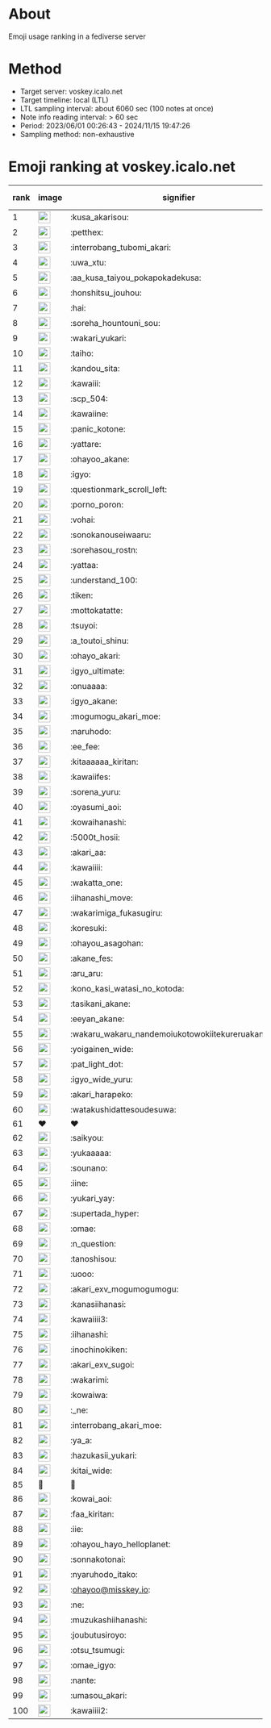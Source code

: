 # About
Emoji usage ranking in a fediverse server

# Method
- Target server: voskey.icalo.net
- Target timeline: local (LTL)
- LTL sampling interval: about 6060 sec (100 notes at once)
- Note info reading interval: > 60 sec
- Period: 2023/06/01 00:26:43 - 2024/11/15 19:47:26 
- Sampling method: non-exhaustive

# Emoji ranking at voskey.icalo.net

|rank|image|signifier|type|frequency score|
|----|----|----|----|----|
|1|<img height="24" src="https://voskey.icalo.net/emoji/kusa_akarisou.webp">|:kusa_akarisou:|custom|34463|
|2|<img height="24" src="https://voskey.icalo.net/emoji/petthex.webp">|:petthex:|custom|27049|
|3|<img height="24" src="https://voskey.icalo.net/emoji/interrobang_tubomi_akari.webp">|:interrobang_tubomi_akari:|custom|14123|
|4|<img height="24" src="https://voskey.icalo.net/emoji/uwa_xtu.webp">|:uwa_xtu:|custom|12456|
|5|<img height="24" src="https://voskey.icalo.net/emoji/aa_kusa_taiyou_pokapokadekusa.webp">|:aa_kusa_taiyou_pokapokadekusa:|custom|11104|
|6|<img height="24" src="https://voskey.icalo.net/emoji/honshitsu_jouhou.webp">|:honshitsu_jouhou:|custom|10001|
|7|<img height="24" src="https://voskey.icalo.net/emoji/hai.webp">|:hai:|custom|8511|
|8|<img height="24" src="https://voskey.icalo.net/emoji/soreha_hountouni_sou.webp">|:soreha_hountouni_sou:|custom|7402|
|9|<img height="24" src="https://voskey.icalo.net/emoji/wakari_yukari.webp">|:wakari_yukari:|custom|7112|
|10|<img height="24" src="https://voskey.icalo.net/emoji/taiho.webp">|:taiho:|custom|6918|
|11|<img height="24" src="https://voskey.icalo.net/emoji/kandou_sita.webp">|:kandou_sita:|custom|6700|
|12|<img height="24" src="https://voskey.icalo.net/emoji/kawaiii.webp">|:kawaiii:|custom|6515|
|13|<img height="24" src="https://voskey.icalo.net/emoji/scp_504.webp">|:scp_504:|custom|5956|
|14|<img height="24" src="https://voskey.icalo.net/emoji/kawaiine.webp">|:kawaiine:|custom|5938|
|15|<img height="24" src="https://voskey.icalo.net/emoji/panic_kotone.webp">|:panic_kotone:|custom|5242|
|16|<img height="24" src="https://voskey.icalo.net/emoji/yattare.webp">|:yattare:|custom|4880|
|17|<img height="24" src="https://voskey.icalo.net/emoji/ohayoo_akane.webp">|:ohayoo_akane:|custom|4835|
|18|<img height="24" src="https://voskey.icalo.net/emoji/igyo.webp">|:igyo:|custom|4808|
|19|<img height="24" src="https://voskey.icalo.net/emoji/questionmark_scroll_left.webp">|:questionmark_scroll_left:|custom|4720|
|20|<img height="24" src="https://voskey.icalo.net/emoji/porno_poron.webp">|:porno_poron:|custom|4521|
|21|<img height="24" src="https://voskey.icalo.net/emoji/vohai.webp">|:vohai:|custom|4354|
|22|<img height="24" src="https://voskey.icalo.net/emoji/sonokanouseiwaaru.webp">|:sonokanouseiwaaru:|custom|4335|
|23|<img height="24" src="https://voskey.icalo.net/emoji/sorehasou_rostn.webp">|:sorehasou_rostn:|custom|4283|
|24|<img height="24" src="https://voskey.icalo.net/emoji/yattaa.webp">|:yattaa:|custom|4020|
|25|<img height="24" src="https://voskey.icalo.net/emoji/understand_100.webp">|:understand_100:|custom|3797|
|26|<img height="24" src="https://voskey.icalo.net/emoji/tiken.webp">|:tiken:|custom|3761|
|27|<img height="24" src="https://voskey.icalo.net/emoji/mottokatatte.webp">|:mottokatatte:|custom|3717|
|28|<img height="24" src="https://voskey.icalo.net/emoji/tsuyoi.webp">|:tsuyoi:|custom|3680|
|29|<img height="24" src="https://voskey.icalo.net/emoji/a_toutoi_shinu.webp">|:a_toutoi_shinu:|custom|3527|
|30|<img height="24" src="https://voskey.icalo.net/emoji/ohayo_akari.webp">|:ohayo_akari:|custom|3488|
|31|<img height="24" src="https://voskey.icalo.net/emoji/igyo_ultimate.webp">|:igyo_ultimate:|custom|3284|
|32|<img height="24" src="https://voskey.icalo.net/emoji/onuaaaa.webp">|:onuaaaa:|custom|3238|
|33|<img height="24" src="https://voskey.icalo.net/emoji/igyo_akane.webp">|:igyo_akane:|custom|3056|
|34|<img height="24" src="https://voskey.icalo.net/emoji/mogumogu_akari_moe.webp">|:mogumogu_akari_moe:|custom|3010|
|35|<img height="24" src="https://voskey.icalo.net/emoji/naruhodo.webp">|:naruhodo:|custom|2991|
|36|<img height="24" src="https://voskey.icalo.net/emoji/ee_fee.webp">|:ee_fee:|custom|2957|
|37|<img height="24" src="https://voskey.icalo.net/emoji/kitaaaaaa_kiritan.webp">|:kitaaaaaa_kiritan:|custom|2922|
|38|<img height="24" src="https://voskey.icalo.net/emoji/kawaiifes.webp">|:kawaiifes:|custom|2897|
|39|<img height="24" src="https://voskey.icalo.net/emoji/sorena_yuru.webp">|:sorena_yuru:|custom|2851|
|40|<img height="24" src="https://voskey.icalo.net/emoji/oyasumi_aoi.webp">|:oyasumi_aoi:|custom|2816|
|41|<img height="24" src="https://voskey.icalo.net/emoji/kowaihanashi.webp">|:kowaihanashi:|custom|2797|
|42|<img height="24" src="https://voskey.icalo.net/emoji/5000t_hosii.webp">|:5000t_hosii:|custom|2612|
|43|<img height="24" src="https://voskey.icalo.net/emoji/akari_aa.webp">|:akari_aa:|custom|2608|
|44|<img height="24" src="https://voskey.icalo.net/emoji/kawaiiii.webp">|:kawaiiii:|custom|2601|
|45|<img height="24" src="https://voskey.icalo.net/emoji/wakatta_one.webp">|:wakatta_one:|custom|2528|
|46|<img height="24" src="https://voskey.icalo.net/emoji/iihanashi_move.webp">|:iihanashi_move:|custom|2516|
|47|<img height="24" src="https://voskey.icalo.net/emoji/wakarimiga_fukasugiru.webp">|:wakarimiga_fukasugiru:|custom|2488|
|48|<img height="24" src="https://voskey.icalo.net/emoji/koresuki.webp">|:koresuki:|custom|2459|
|49|<img height="24" src="https://voskey.icalo.net/emoji/ohayou_asagohan.webp">|:ohayou_asagohan:|custom|2451|
|50|<img height="24" src="https://voskey.icalo.net/emoji/akane_fes.webp">|:akane_fes:|custom|2446|
|51|<img height="24" src="https://voskey.icalo.net/emoji/aru_aru.webp">|:aru_aru:|custom|2430|
|52|<img height="24" src="https://voskey.icalo.net/emoji/kono_kasi_watasi_no_kotoda.webp">|:kono_kasi_watasi_no_kotoda:|custom|2366|
|53|<img height="24" src="https://voskey.icalo.net/emoji/tasikani_akane.webp">|:tasikani_akane:|custom|2352|
|54|<img height="24" src="https://voskey.icalo.net/emoji/eeyan_akane.webp">|:eeyan_akane:|custom|2346|
|55|<img height="24" src="https://voskey.icalo.net/emoji/wakaru_wakaru_nandemoiukotowokiitekureruakanetyan.webp">|:wakaru_wakaru_nandemoiukotowokiitekureruakanetyan:|custom|2255|
|56|<img height="24" src="https://voskey.icalo.net/emoji/yoigainen_wide.webp">|:yoigainen_wide:|custom|2232|
|57|<img height="24" src="https://voskey.icalo.net/emoji/pat_light_dot.webp">|:pat_light_dot:|custom|2231|
|58|<img height="24" src="https://voskey.icalo.net/emoji/igyo_wide_yuru.webp">|:igyo_wide_yuru:|custom|2217|
|59|<img height="24" src="https://voskey.icalo.net/emoji/akari_harapeko.webp">|:akari_harapeko:|custom|2209|
|60|<img height="24" src="https://voskey.icalo.net/emoji/watakushidattesoudesuwa.webp">|:watakushidattesoudesuwa:|custom|2189|
|61|❤|❤|unicode|2164|
|62|<img height="24" src="https://voskey.icalo.net/emoji/saikyou.webp">|:saikyou:|custom|2154|
|63|<img height="24" src="https://voskey.icalo.net/emoji/yukaaaaa.webp">|:yukaaaaa:|custom|2056|
|64|<img height="24" src="https://voskey.icalo.net/emoji/sounano.webp">|:sounano:|custom|2027|
|65|<img height="24" src="https://voskey.icalo.net/emoji/iine.webp">|:iine:|custom|1955|
|66|<img height="24" src="https://voskey.icalo.net/emoji/yukari_yay.webp">|:yukari_yay:|custom|1911|
|67|<img height="24" src="https://voskey.icalo.net/emoji/supertada_hyper.webp">|:supertada_hyper:|custom|1905|
|68|<img height="24" src="https://voskey.icalo.net/emoji/omae.webp">|:omae:|custom|1878|
|69|<img height="24" src="https://voskey.icalo.net/emoji/n_question.webp">|:n_question:|custom|1875|
|70|<img height="24" src="https://voskey.icalo.net/emoji/tanoshisou.webp">|:tanoshisou:|custom|1843|
|71|<img height="24" src="https://voskey.icalo.net/emoji/uooo.webp">|:uooo:|custom|1839|
|72|<img height="24" src="https://voskey.icalo.net/emoji/akari_exv_mogumogumogu.webp">|:akari_exv_mogumogumogu:|custom|1823|
|73|<img height="24" src="https://voskey.icalo.net/emoji/kanasiihanasi.webp">|:kanasiihanasi:|custom|1749|
|74|<img height="24" src="https://voskey.icalo.net/emoji/kawaiiii3.webp">|:kawaiiii3:|custom|1720|
|75|<img height="24" src="https://voskey.icalo.net/emoji/iihanashi.webp">|:iihanashi:|custom|1705|
|76|<img height="24" src="https://voskey.icalo.net/emoji/inochinokiken.webp">|:inochinokiken:|custom|1688|
|77|<img height="24" src="https://voskey.icalo.net/emoji/akari_exv_sugoi.webp">|:akari_exv_sugoi:|custom|1669|
|78|<img height="24" src="https://voskey.icalo.net/emoji/wakarimi.webp">|:wakarimi:|custom|1657|
|79|<img height="24" src="https://voskey.icalo.net/emoji/kowaiwa.webp">|:kowaiwa:|custom|1653|
|80|<img height="24" src="https://voskey.icalo.net/emoji/_ne.webp">|:_ne:|custom|1648|
|81|<img height="24" src="https://voskey.icalo.net/emoji/interrobang_akari_moe.webp">|:interrobang_akari_moe:|custom|1630|
|82|<img height="24" src="https://voskey.icalo.net/emoji/ya_a.webp">|:ya_a:|custom|1598|
|83|<img height="24" src="https://voskey.icalo.net/emoji/hazukasii_yukari.webp">|:hazukasii_yukari:|custom|1597|
|84|<img height="24" src="https://voskey.icalo.net/emoji/kitai_wide.webp">|:kitai_wide:|custom|1596|
|85|🤔|🤔|unicode|1590|
|86|<img height="24" src="https://voskey.icalo.net/emoji/kowai_aoi.webp">|:kowai_aoi:|custom|1577|
|87|<img height="24" src="https://voskey.icalo.net/emoji/faa_kiritan.webp">|:faa_kiritan:|custom|1555|
|88|<img height="24" src="https://voskey.icalo.net/emoji/iie.webp">|:iie:|custom|1553|
|89|<img height="24" src="https://voskey.icalo.net/emoji/ohayou_hayo_helloplanet.webp">|:ohayou_hayo_helloplanet:|custom|1523|
|90|<img height="24" src="https://voskey.icalo.net/emoji/sonnakotonai.webp">|:sonnakotonai:|custom|1493|
|91|<img height="24" src="https://voskey.icalo.net/emoji/nyaruhodo_itako.webp">|:nyaruhodo_itako:|custom|1492|
|92|<img height="24" src="https://voskey.icalo.net/emoji/ohayoo.webp">|:ohayoo@misskey.io:|custom|1472|
|93|<img height="24" src="https://voskey.icalo.net/emoji/ne.webp">|:ne:|custom|1456|
|94|<img height="24" src="https://voskey.icalo.net/emoji/muzukashiihanashi.webp">|:muzukashiihanashi:|custom|1440|
|95|<img height="24" src="https://voskey.icalo.net/emoji/joubutusiroyo.webp">|:joubutusiroyo:|custom|1431|
|96|<img height="24" src="https://voskey.icalo.net/emoji/otsu_tsumugi.webp">|:otsu_tsumugi:|custom|1393|
|97|<img height="24" src="https://voskey.icalo.net/emoji/omae_igyo.webp">|:omae_igyo:|custom|1364|
|98|<img height="24" src="https://voskey.icalo.net/emoji/nante.webp">|:nante:|custom|1335|
|99|<img height="24" src="https://voskey.icalo.net/emoji/umasou_akari.webp">|:umasou_akari:|custom|1322|
|100|<img height="24" src="https://voskey.icalo.net/emoji/kawaiiii2.webp">|:kawaiiii2:|custom|1289|
